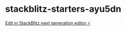 # stackblitz-starters-ayu5dn

[Edit in StackBlitz next generation editor ⚡️](https://stackblitz.com/~/github.com/namathur/stackblitz-starters-ayu5dn)
